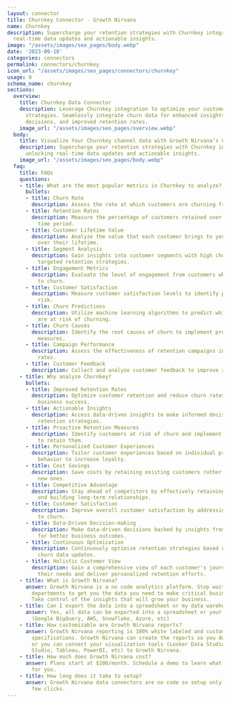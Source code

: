 ```yaml
---
layout: connector
title: Churnkey Connector - Growth Nirvana
name: Churnkey
description: Supercharge your retention strategies with Churnkey integration, unlocking
  real-time data updates and actionable insights.
image: "/assets/images/seo_pages/body.webp"
date: '2023-09-18'
categories: connectors
permalink: connectors/churnkey
icon_url: "/assets/images/seo_pages/connectors/churnkey"
usage: 0
schema_name: churnkey
sections:
  overview:
    title: Churnkey Data Connector
    description: Leverage Churnkey integration to optimize your customer retention
      strategies. Seamlessly integrate churn data for enhanced insights, informed
      decisions, and improved retention rates.
    image_url: "/assets/images/seo_pages/overview.webp"
  body:
    title: Visualize Your Churnkey channel data with Growth Nirvana's Churnkey Connector
    description: Supercharge your retention strategies with Churnkey integration,
      unlocking real-time data updates and actionable insights.
    image_url: "/assets/images/seo_pages/body.webp"
  faq:
    title: FAQs
    questions:
    - title: What are the most popular metrics in Churnkey to analyze?
      bullets:
      - title: Churn Rate
        description: Assess the rate at which customers are churning from your business.
      - title: Retention Rates
        description: Measure the percentage of customers retained over a specific
          time period.
      - title: Customer Lifetime Value
        description: Analyze the value that each customer brings to your business
          over their lifetime.
      - title: Segment Analysis
        description: Gain insights into customer segments with high churn rates for
          targeted retention strategies.
      - title: Engagement Metrics
        description: Evaluate the level of engagement from customers who are likely
          to churn.
      - title: Customer Satisfaction
        description: Measure customer satisfaction levels to identify potential churn
          risk.
      - title: Churn Predictions
        description: Utilize machine learning algorithms to predict which customers
          are at risk of churning.
      - title: Churn Causes
        description: Identify the root causes of churn to implement proactive retention
          measures.
      - title: Campaign Performance
        description: Assess the effectiveness of retention campaigns in reducing churn
          rates.
      - title: Customer Feedback
        description: Collect and analyze customer feedback to improve retention strategies.
    - title: Why analyze Churnkey?
      bullets:
      - title: Improved Retention Rates
        description: Optimize customer retention and reduce churn rates for long-term
          business success.
      - title: Actionable Insights
        description: Access data-driven insights to make informed decisions for effective
          retention strategies.
      - title: Proactive Retention Measures
        description: Identify customers at risk of churn and implement proactive measures
          to retain them.
      - title: Personalized Customer Experiences
        description: Tailor customer experiences based on individual preferences and
          behavior to increase loyalty.
      - title: Cost Savings
        description: Save costs by retaining existing customers rather than acquiring
          new ones.
      - title: Competitive Advantage
        description: Stay ahead of competitors by effectively retaining customers
          and building long-term relationships.
      - title: Customer Satisfaction
        description: Improve overall customer satisfaction by addressing issues leading
          to churn.
      - title: Data-Driven Decision-making
        description: Make data-driven decisions backed by insights from churn data
          for better business outcomes.
      - title: Continuous Optimization
        description: Continuously optimize retention strategies based on real-time
          churn data updates.
      - title: Holistic Customer View
        description: Gain a comprehensive view of each customer's journey to understand
          their needs and deliver personalized retention efforts.
    - title: What is Growth Nirvana?
      answer: Growth Nirvana is a no code analytics platform. Stop waiting for other
        departments to get you the data you need to make critical business decisions.
        Take control of the insights that will grow your business.
    - title: Can I export the data into a spreadsheet or my data warehouse?
      answer: Yes, all data can be exported into a spreadsheet or your data warehouse
        (Google BigQuery, AWS, Snowflake, Azure, etc)
    - title: How customizable are Growth Nirvana reports?
      answer: Growth Nirvana reporting is 100% white labeled and customized to your
        specifications. Growth Nirvana can create the reports so you don’t have to
        or you can connect your visualization tools (Looker Data Studio/Google Data
        Studio, Tableau, PowerBI, etc) to Growth Nirvana.
    - title: How much does Growth Nirvana cost?
      answer: Plans start at $200/month. Schedule a demo to learn what plan is best
        for you.
    - title: How long does it take to setup?
      answer: Growth Nirvana data connectors are no code so setup only requires a
        few clicks.
---
```

